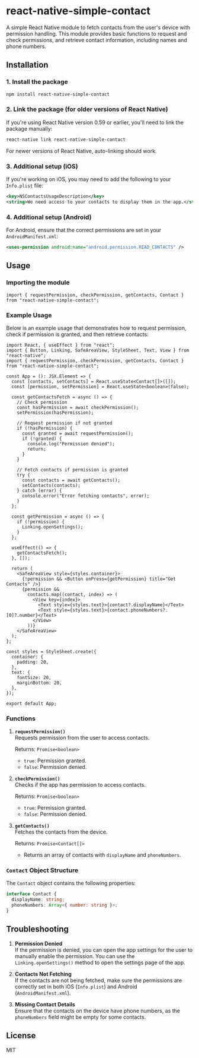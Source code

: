 
# react-native-simple-contact

A simple React Native module to fetch contacts from the user's device with permission handling. This module provides basic functions to request and check permissions, and retrieve contact information, including names and phone numbers.

## Installation

### 1. Install the package

```bash
npm install react-native-simple-contact
```

### 2. Link the package (for older versions of React Native)
If you're using React Native version 0.59 or earlier, you'll need to link the package manually:

```bash
react-native link react-native-simple-contact
```

For newer versions of React Native, auto-linking should work.

### 3. Additional setup (iOS)
If you're working on iOS, you may need to add the following to your `Info.plist` file:

```xml
<key>NSContactsUsageDescription</key>
<string>We need access to your contacts to display them in the app.</string>
```

### 4. Additional setup (Android)
For Android, ensure that the correct permissions are set in your `AndroidManifest.xml`:

```xml
<uses-permission android:name="android.permission.READ_CONTACTS" />
```

## Usage

### Importing the module

```tsx
import { requestPermission, checkPermission, getContacts, Contact } from "react-native-simple-contact";
```

### Example Usage

Below is an example usage that demonstrates how to request permission, check if permission is granted, and then retrieve contacts:

```tsx
import React, { useEffect } from "react";
import { Button, Linking, SafeAreaView, StyleSheet, Text, View } from "react-native";
import { requestPermission, checkPermission, getContacts, Contact } from "react-native-simple-contact";

const App = (): JSX.Element => {
  const [contacts, setContacts] = React.useState<Contact[]>([]);
  const [permission, setPermission] = React.useState<boolean>(false);

  const getContactsFetch = async () => {
    // Check permission
    const hasPermission = await checkPermission();
    setPermission(hasPermission);
    
    // Request permission if not granted
    if (!hasPermission) {
      const granted = await requestPermission();
      if (!granted) {
        console.log("Permission denied");
        return;
      }
    }

    // Fetch contacts if permission is granted
    try {
      const contacts = await getContacts();
      setContacts(contacts);
    } catch (error) {
      console.error("Error fetching contacts", error);
    }
  };

  const getPermission = async () => {
    if (!permission) {
      Linking.openSettings();
    }
  };

  useEffect(() => {
    getContactsFetch();
  }, []);

  return (
    <SafeAreaView style={styles.container}>
      {!permission && <Button onPress={getPermission} title="Get Contacts" />}
      {permission &&
        contacts.map((contact, index) => (
          <View key={index}>
            <Text style={styles.text}>{contact?.displayName}</Text>
            <Text style={styles.text}>{contact.phoneNumbers?.[0]?.number}</Text>
          </View>
        ))}
    </SafeAreaView>
  );
};

const styles = StyleSheet.create({
  container: {
    padding: 20,
  },
  text: {
    fontSize: 20,
    marginBottom: 20,
  },
});

export default App;
```

### Functions

1. **`requestPermission()`**  
   Requests permission from the user to access contacts.

   Returns: `Promise<boolean>`  
   - `true`: Permission granted.
   - `false`: Permission denied.

2. **`checkPermission()`**  
   Checks if the app has permission to access contacts.

   Returns: `Promise<boolean>`  
   - `true`: Permission granted.
   - `false`: Permission denied.

3. **`getContacts()`**  
   Fetches the contacts from the device.

   Returns: `Promise<Contact[]>`  
   - Returns an array of contacts with `displayName` and `phoneNumbers`.

### `Contact` Object Structure

The `Contact` object contains the following properties:

```ts
interface Contact {
  displayName: string;
  phoneNumbers: Array<{ number: string }>;
}
```

## Troubleshooting

1. **Permission Denied**  
   If the permission is denied, you can open the app settings for the user to manually enable the permission. You can use the `Linking.openSettings()` method to open the settings page of the app.

2. **Contacts Not Fetching**  
   If the contacts are not being fetched, make sure the permissions are correctly set in both iOS (`Info.plist`) and Android (`AndroidManifest.xml`).

3. **Missing Contact Details**  
   Ensure that the contacts on the device have phone numbers, as the `phoneNumbers` field might be empty for some contacts.

## License

MIT
